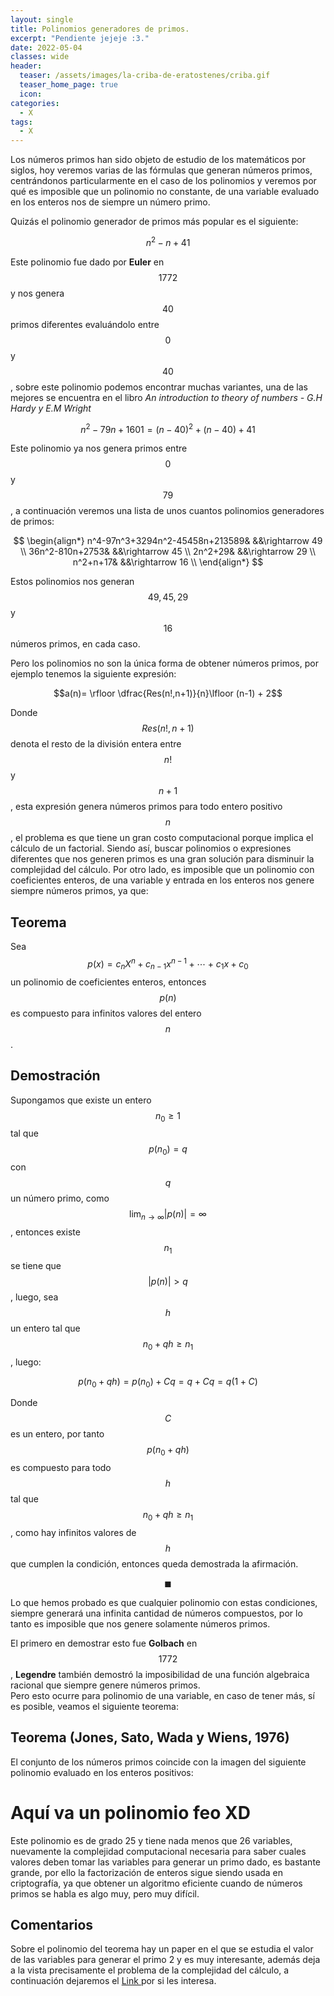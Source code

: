 ```yaml
---
layout: single
title: Polinomios generadores de primos.
excerpt: "Pendiente jejeje :3."
date: 2022-05-04 
classes: wide
header:
  teaser: /assets/images/la-criba-de-eratostenes/criba.gif
  teaser_home_page: true
  icon: 
categories:
  - X
tags:  
  - X
---
```


Los números primos han sido objeto de estudio de los matemáticos por siglos, hoy veremos varias de las fórmulas que generan números primos, centrándonos particularmente en el caso de los polinomios y veremos por qué es imposible que un polinomio no constante, de una variable evaluado en los enteros nos de siempre un número primo.

Quizás el polinomio generador de primos más popular es el siguiente:

$$n^2-n+41$$

Este polinomio fue dado por **Euler** en $$1772$$ y nos genera $$40$$ primos diferentes evaluándolo entre $$0$$ y $$40$$, sobre este polinomio podemos encontrar muchas variantes, una de las mejores se encuentra en el libro *An introduction to theory of numbers - G.H Hardy y E.M Wright*

$$n^2-79n+1601=(n-40)^2+(n-40)+41$$

Este polinomio ya nos genera primos entre $$0$$ y $$79$$, a continuación veremos una lista de unos cuantos polinomios generadores de primos:

$$
\begin{align*}
n^4-97n^3+3294n^2-45458n+213589& &&\rightarrow 49 \\
36n^2-810n+2753& &&\rightarrow 45 \\
2n^2+29& &&\rightarrow 29 \\
n^2+n+17& &&\rightarrow 16 \\
\end{align*}
$$

Estos polinomios nos generan $$49,45,29$$ y $$16$$ números primos, en cada caso.

Pero los polinomios no son la única forma de obtener números primos, por ejemplo tenemos la siguiente expresión:

$$a(n)= \rfloor \dfrac{Res(n!,n+1)}{n}\lfloor (n-1) + 2$$

Donde $$Res(n!,n+1)$$ denota el resto de la división entera entre $$n!$$ y $$n+1$$, esta expresión genera números primos para todo entero positivo $$n$$, el problema es que tiene un gran costo computacional porque implica el cálculo de un factorial. Siendo así, buscar polinomios o expresiones diferentes que nos generen primos es una gran solución para disminuir la complejidad del cálculo. Por otro lado, es imposible que un polinomio con coeficientes enteros, de una variable y entrada en los enteros nos genere siempre números primos, ya que:

## Teorema

Sea $$p(x)=c_nX^n+c_{n-1}x^{n-1}+\cdots+c_1x+c_0$$ un polinomio de coeficientes enteros, entonces $$p(n)$$ es compuesto para infinitos valores del entero $$n$$.

## Demostración

Supongamos que existe un entero $$n_0 \geq 1$$ tal que $$p(n_0)=q$$ con $$q$$ un número primo, como $$\lim_{n\rightarrow \infty} \lvert p(n) \rvert = \infty$$, entonces existe $$n_{1}$$ se tiene que $$\lvert p(n)\rvert>q$$, luego, sea $$h$$ un entero tal que $$n_{0}+qh \geq n_{1}$$, luego:

$$p(n_0+qh)=p(n_0)+Cq=q+Cq=q(1+C)$$

Donde $$C$$ es un entero, por tanto $$p(n_0+qh)$$ es compuesto para todo $$h$$ tal que $$n_0+qh \geq n_1$$, como hay infinitos valores de $$h$$ que cumplen la condición, entonces queda demostrada la afirmación.

$$\blacksquare$$

Lo que hemos probado es que cualquier polinomio con estas condiciones, siempre generará una infinita cantidad de números compuestos, por lo tanto es imposible que nos genere solamente números primos.

El primero en demostrar esto fue **Golbach** en $$1772$$, **Legendre** también demostró la imposibilidad de una función algebraica racional que siempre genere números primos. <br> Pero esto ocurre para polinomio de una variable, en caso de tener más, sí es posible, veamos el siguiente teorema:

## Teorema (Jones, Sato, Wada y Wiens, 1976)

El conjunto de los números primos coincide con la imagen del siguiente polinomio evaluado en los enteros positivos:

# Aquí va un polinomio feo XD

Este polinomio es de grado 25 y tiene nada menos que 26 variables, nuevamente la complejidad computacional necesaria para saber cuales valores deben tomar las variables para generar un primo dado, es bastante grande, por ello la factorización de enteros sigue siendo usada en criptografía, ya que obtener un algoritmo eficiente cuando de números primos se habla es algo muy, pero muy difícil.

## Comentarios

Sobre el polinomio del teorema hay un paper en el que se estudia el valor de las variables para generar el primo 2 y es muy interesante, además deja a la vista precisamente el problema de la complejidad del cálculo, a continuación dejaremos el <a href="https://citeseerx.ist.psu.edu/viewdoc/download?doi=10.1.1.104.8284&rep=rep1&type=pdf"> Link </a> por si les interesa.